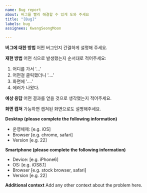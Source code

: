 ```yaml
---
name: Bug report
about: 버그를 빨리 해결할 수 있게 도와 주세요
title: "[Bug]"
labels: bug
assignees: KwangSeongMoon

---
```


**버그에 대한 방법**
어떤 버그인지 간결하게 설명해 주세요.

**재현 방법**
어떤 식으로 발생했는지 순서대로 적어주세요:
1. 어디를 가서 '...'
2. 어떤걸 클릭했더니 '....'
3. 화면에 '....'
4. 에러가 나왔다.

**예상 응답**
어떤 결과를 얻을 것으로 생각했는지 적어주세요.

**화면 캡쳐**
가능하면 캡쳐된 화면으로도 설명해주세요.

**Desktop (please complete the following information)**
 - 운영체제: [e.g. iOS]
 - Browser [e.g. chrome, safari]
 - Version [e.g. 22]

**Smartphone (please complete the following information)**
 - Device: [e.g. iPhone6]
 - OS: [e.g. iOS8.1]
 - Browser [e.g. stock browser, safari]
 - Version [e.g. 22]

**Additional context**
Add any other context about the problem here.
